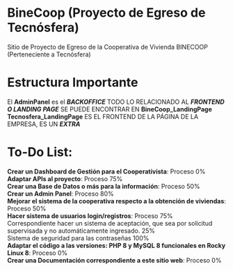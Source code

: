 # BineCoop (Proyecto de Egreso de Tecnósfera)
Sitio de Proyecto de Egreso de la Cooperativa de Vivienda BINECOOP (Perteneciente a Tecnósfera)

# Estructura Importante
El **AdminPanel** es el ***BACKOFFICE***
TODO LO RELACIONADO AL ***FRONTEND O LANDING PAGE*** SE PUEDE ENCONTRAR EN **BineCoop_LandingPage**
**Tecnosfera_LandingPage** ES EL FRONTEND DE LA PÁGINA DE LA EMPRESA, ES UN ***EXTRA***



# To-Do List:
**Crear un Dashboard de Gestión para el Cooperativista**: Proceso 0%<br>
**Adaptar APIs al proyecto**: Proceso 75%<br>
**Crear una Base de Datos o más para la información**: Proceso 50%<br>
**Crear un Admin Panel**: Proceso 80%<br>
**Mejorar el sistema de la cooperativa respecto a la obtención de viviendas**: Proceso 50%<br>
**Hacer sistema de usuarios login/registros**: Proceso 75%<br>
   Correspondiente hacer un sistema de aceptación, que sea por solicitud supervisada y no automáticamente ingresado. 25% <br> 
   Sistema de seguridad para las contraseñas 100% <br>
**Adaptar el código a las versiones: PHP 8 y MySQL 8 funcionales en Rocky Linux 8**: Proceso 0%<br>
**Crear una Documentación correspondiente a este sitio web**: Proceso 0%<br>
